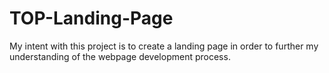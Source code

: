 # TOP-Landing-Page

My intent with this project is to create a landing page in order to further my understanding of the webpage development process.
